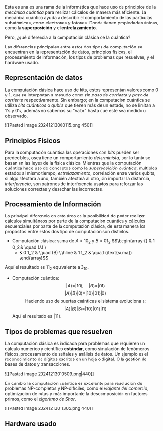 Esta es una es una rama de la informática que hace uso de principios de la _mecánica cuántica_ para realizar cálculos de manera más eficiente. La mecánica cuántica ayuda a describir el comportamiento de las partículas subatómicas, como electrones y fotones. Donde tienen propiedades únicas, como la **superposición** y el **entrelazamiento**.

Pero, ¿qué diferencia a la computación clásica de la cuántica?

Las diferencias principales entre estos dos tipos de computación se encuentran en la representación de datos, principios físicos, el procesamiento de información, los tipos de problemas que resuelven, y el hardware usado.

## Representación de datos
La computación clásica hace uso de bits, estos representan valores como 0 y 1, que se interpretan a menudo como _sin paso de corriente_ y _paso de corriente_ respectivamente. Sin embargo; en la computación cuántica se utiliza _bits cuánticos_ o _qubits_ que tienen más de un estado, no se limitan a 1's y 0's, además no sabemos su "valor" hasta que este sea medido u observado.

![[Pasted image 20241213000115.png|450]]

## Principios Físicos
Para la computación cuántica las operaciones con _bits_ pueden ser predecibles, osea tiene un comportamiento _determinista_, por lo tanto se basan en las leyes de la física clásica. Mientras que la computación cuántica hace uso de conceptos como la _superposición cuántica_, multiples estados al mismo tiempo, _entrelazamiento_, correlación entre varios qubits, si algo afectara a uno, también afectará al otro, sin importar la distancia, _interferencia_, son patrones de interferencia usados para reforzar las soluciones correctas y desechar las incorrectas.

## Procesamiento de Información
La principal diferencia en esta área es la posibilidad de poder realizar cálculos simultáneos por parte de la computación cuántica y cálculos secuenciales por parte de la computación clásica, de esta manera los propósitos entre estos dos tipo de computación son distintos.
- $\text{Computación clásica: suma de }A=10_2 \text{ y }B=01_2$
$$\begin{array}{}
  & 1  0_2 & \quad (A)  \\
  + & 0  1_2 & \quad  (B) \\
\hline 
  & 1  1_2 & \quad (\text{suma})
\end{array}$$

$\text{Aquí el resultado es }11_2\text{ equivalente a }3_{10}.$
- $\text{Computación cuántica: }$
$$|A\rangle = |10\rangle, \quad |B\rangle = |01\rangle$$
$$|A\rangle |B\rangle |0\rangle = |10\rangle |01\rangle |0\rangle$$
$$\text{Haciendo uso de puertas cuánticas el sistema evoluciona a:}$$
$$|A\rangle |B\rangle |S\rangle = |10\rangle |01\rangle |11\rangle$$
	$\text{Aquí el resultado es }|11\rangle.$

## Tipos de problemas que resuelven
La computación clásica es indicada para problemas que requieren un cálculo numérico y científico **estándar**, como simulación de fenómenos físicos, procesamiento de señales y análisis de datos. Un ejemplo es el reconocimiento de dígitos escritos en un hoja o digital. O la gestión de bases de datos y transacciones.

![[Pasted image 20241213010509.png|440]]

En cambio la computación cuántica es excelente para resolución de problemas NP-completos y NP-difíciles, como el _viajante del comercio_, optimización de rutas y más importante la descomposición en factores primos, como el _algoritmo de Shor_.

![[Pasted image 20241213011305.png|440]]

## Hardware usado
